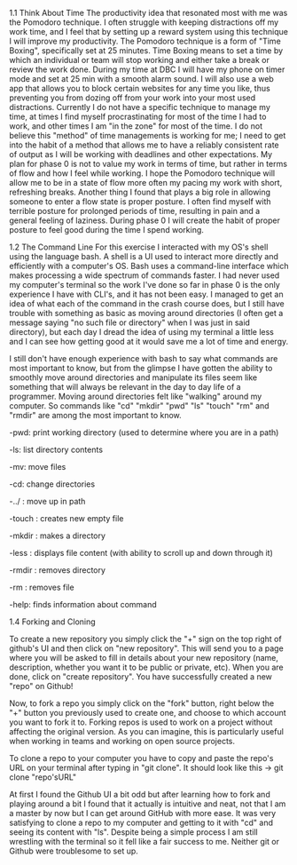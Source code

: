 1.1 Think About Time
The productivity idea that resonated most with me was the Pomodoro technique. I often struggle with keeping distractions off my work time, and I feel that by setting up a reward system using this technique I will improve my productivity. The Pomodoro technique is a form of "Time Boxing", specifically set at 25 minutes. Time Boxing means to set a time by which an individual or team will stop working and either take a break or review the work done. During my time at DBC I will have my phone on timer mode and set at 25 min with a smooth alarm sound. I will also use a web app that allows you to block certain websites for any time you like, thus preventing you from dozing off from your work into your most used distractions. Currently I do not have a specific technique to manage my time, at times I find myself procrastinating for most of the time I had to work, and other times I am "in the zone" for most of the time. I do not believe this "method" of time managements is working for me; I need to get into the habit of a method that allows me to have a reliably consistent rate of output as I will be working with deadlines and other expectations. My plan for phase 0 is not to value my work in terms of time, but rather in terms of flow and how I feel while working. I hope the Pomodoro technique will allow me to be in a state of flow more often my pacing my work with short, refreshing breaks. Another thing I found that plays a big role in allowing someone to enter a flow state is proper posture. I often find myself with terrible posture for prolonged periods of time, resulting in pain and a general feeling of laziness. During phase 0 I will create the habit of proper posture to feel good during the time I spend working.

1.2 The Command Line
For this exercise I interacted with my OS's shell using the language bash. A shell is a UI used to interact more directly and efficiently with a computer's OS.  Bash uses a command-line interface which makes processing a wide spectrum of commands faster.  I had never used my computer's terminal so the work I've done so far in phase 0 is the only experience I have with CLI's, and it has not been easy. I managed to get an idea of what each of the command in the crash course does, but I still have trouble with something as basic as moving around directories (I often get a message saying "no such file or directory" when I was just in said directory), but each day I dread the idea of using my terminal a little less and I can see how getting good at it would save me a lot of time and energy.  

I still don't have enough experience with bash to say what commands are most important to know, but from the glimpse I have gotten the ability to smoothly move around directories and manipulate its files seem like something that will always be relevant in the day to day life of a programmer. Moving around directories felt like "walking" around my computer. So commands like "cd" "mkdir" "pwd" "ls" "touch" "rm" and "rmdir" are among the most important to know.

-pwd: print working directory (used to determine where you are in a path)

-ls: list directory contents

-mv: move files

-cd: change directories

-../ : move up in path

-touch : creates new empty file

-mkdir : makes a directory

-less : displays file content (with ability to scroll up and down through it)

-rmdir : removes directory

-rm : removes file

-help: finds information about command


1.4 Forking and Cloning

To create a new repository you simply click the "+" sign on the top right of github's UI and then click on "new repository". This will send you to a page where you will be asked to fill in details about your new repository (name, description, whether you want it to be public or private, etc). When you are done, click on "create repository". You have successfully created a new "repo" on Github!

Now, to fork a repo you simply click on the "fork" button, right below the "+" button you previously used to create one, and choose to which account you want to fork it to. Forking repos is used to work on a project without affecting the original version. As you can imagine, this is particularly useful when working in teams and working on open source projects.

To clone a repo to your computer you have to copy and paste the repo's URL on your terminal after typing in "git clone". It should look like this -> git clone "repo'sURL"

At first I found the Github UI a bit odd but after learning how to fork and playing around a bit I found that it actually is intuitive and neat, not that I am a master by now but I can get around GitHub with more ease. It was very satisfying to clone a repo to my computer and getting to it with "cd" and seeing its content with "ls". Despite being a simple process I am still wrestling with the terminal so it fell like a fair success to me. Neither git or Github were troublesome to set up.
